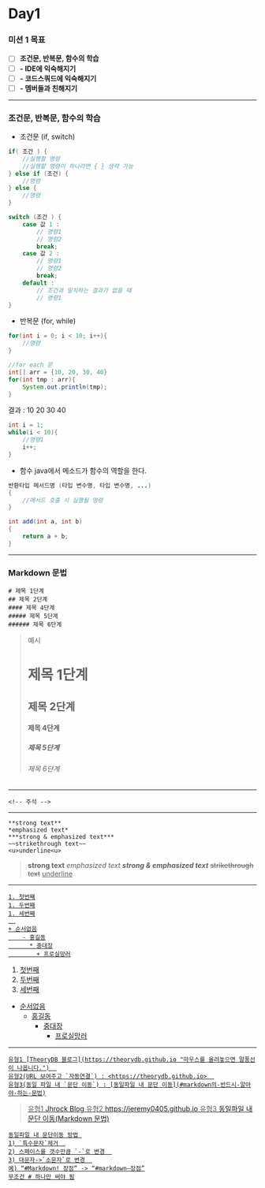 
# Day1

### 미션 1 목표
- [ ] **조건문, 반복문, 함수의 학습**
- [ ] **-   IDE에 익숙해지기**
- [ ] **-   코드스쿼드에 익숙해지기**
- [ ] **-   멤버들과 친해지기**

______

### 조건문, 반복문, 함수의 학습
- 조건문 (if, switch)
```java
if( 조건 ) {
	//실행할 명령
	//실행할 명령이 하나라면 { } 생략 가능
} else if (조건) {
	//명령
} else {
	//명령
}
```

```java
switch (조건 ) {
	case 값 1 :
		// 명령1
		// 명령2
		break;
	case 값 2 :
		// 명령1
		// 명령2
		break;
	default :
		// 조건과 일치하는 결과가 없을 때
		// 명령1
}
```

- 반복문 (for, while)
```java
for(int i = 0; i < 10; i++){
	//명령
}
```
```java
//for each 문
int[] arr = {10, 20, 30, 40}
for(int tmp : arr){
	System.out.println(tmp);
}
```
결과 :
10
20
30
40
```java
int i = 1;
while(i < 10){
	//명령1
	i++;
}
```

- 함수
java에서 메소드가 함수의 역할을 한다.
```java
반환타입 메서드명 (타입 변수명, 타입 변수명, ...)
{
	//메서드 호출 시 실행될 명령
}

int add(int a, int b)
{
	return a + b;
}
```


___
### Markdown 문법

```
# 제목 1단계
## 제목 2단계
#### 제목 4단계
##### 제목 5단계
###### 제목 6단계 
```
>예시
># 제목 1단계
>## 제목 2단계
>#### 제목 4단계
>##### 제목 5단계
>###### 제목 6단계

___

```
<!-- 주석 -->
```
<!-- 주석 -->
___
```
**strong text**
*emphasized text*
***strong & emphasized text***
~~strikethrough text~~
<u>underline<u>

```

>**strong text**
>*emphasized text*
>***strong & emphasized text***
>~~strikethrough text~~
><u>underline<u>
___
```
1. 첫번째
1. 두번째
1. 세번째
  
+ 순서없음
    - 홍길동
      * 중대장
        + 프로실망러
```

1. 첫번째
1. 두번째
1. 세번째
  
+ 순서없음
    - 홍길동
      * 중대장
        + 프로실망러
___

```
유형1 [TheoryDB 블로그](https://theorydb.github.io "마우스를 올려놓으면 말풍선이 나옵니다.")  
유형2(URL 보여주고 `자동연결`) : <https://theorydb.github.io>  
유형3(동일 파일 내 `문단 이동`) : [동일파일 내 문단 이동](#markdown의-반드시-알아야-하는-문법)
```

>유형1 [Jhrock Blog](https://jeremy0405.github.io "말풍선 설정")
>유형2 <https://jeremy0405.github.io>
>유형3 [동일파일 내 문단 이동(Markdown 문법)](#markdown-문법)

```
동일파일 내 문단이동 방법 
1) `특수문자`제거  
2) 스페이스를 갯수만큼 `-`로 변경  
3) 대문자->`소문자`로 변경  
예) “#Markdown! 장점” -> “#markdown–장점”
무조건 # 하나만 써야 됨
```

